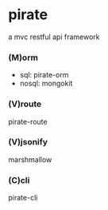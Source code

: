 # pirate
a mvc restful api framework

### (M)orm
+ sql: pirate-orm
+ nosql: mongokit

### (V)route
pirate-route

### (V)jsonify
marshmallow

### (C)cli
pirate-cli
